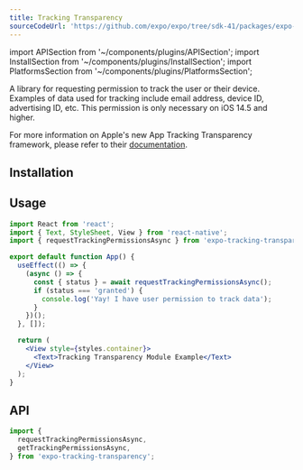 ```yaml
---
title: Tracking Transparency
sourceCodeUrl: 'https://github.com/expo/expo/tree/sdk-41/packages/expo-tracking-transparency'
---
```


import APISection from '~/components/plugins/APISection';
import InstallSection from '~/components/plugins/InstallSection';
import PlatformsSection from '~/components/plugins/PlatformsSection';

A library for requesting permission to track the user or their device. Examples of data used for tracking include email address, device ID, advertising ID, etc. This permission is only necessary on iOS 14.5 and higher.

For more information on Apple's new App Tracking Transparency framework, please refer to their [documentation](https://developer.apple.com/app-store/user-privacy-and-data-use/).

<PlatformsSection android emulator ios simulator web />

## Installation

<InstallSection packageName="expo-tracking-transparency" />

## Usage

```jsx
import React from 'react';
import { Text, StyleSheet, View } from 'react-native';
import { requestTrackingPermissionsAsync } from 'expo-tracking-transparency';

export default function App() {
  useEffect(() => {
    (async () => {
      const { status } = await requestTrackingPermissionsAsync();
      if (status === 'granted') {
        console.log('Yay! I have user permission to track data');
      }
    })();
  }, []);

  return (
    <View style={styles.container}>
      <Text>Tracking Transparency Module Example</Text>
    </View>
  );
}
```

## API

```js
import {
  requestTrackingPermissionsAsync,
  getTrackingPermissionsAsync,
} from 'expo-tracking-transparency';
```

<APISection packageName="expo-tracking-transparency" />
